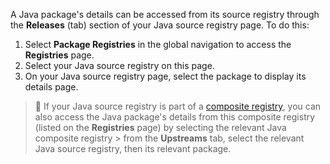 A Java package's details can be accessed from its source registry through the **Releases** (tab) section of your Java source registry page. To do this:

1. Select **Package Registries** in the global navigation to access the **Registries** page.
1. Select your Java source registry on this page.
1. On your Java source registry page, select the package to display its details page.

> 📘
> If your Java source registry is part of a [composite registry](/docs/package-registries/manage-registries#composite-registries), you can also access the Java package's details from this composite registry (listed on the **Registries** page) by selecting the relevant Java composite registry > from the **Upstreams** tab, select the relevant Java source registry, then its relevant package.
